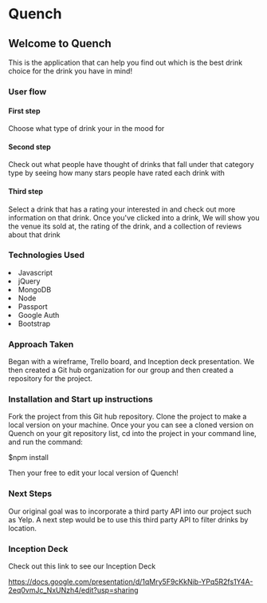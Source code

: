 # Quench
## Welcome to Quench

This is the application that can help you find out
which is the best drink choice for the drink you have in mind!


### User flow
#### First step

Choose what type of drink your in the mood for

#### Second step

Check out what people have thought of drinks that fall under that category type by seeing how many stars people have rated each drink with

#### Third step

Select a drink that has a rating your interested in and check out more information on that drink. Once you've clicked into a drink, We will show you the venue its sold at, the rating of the drink, and a collection of reviews about that drink

### Technologies Used

<li> Javascript </li>
<li> jQuery </li>
<li> MongoDB </li>
<li> Node </li>
<li> Passport </li>
<li> Google Auth </li>
<li> Bootstrap </li>

### Approach Taken

Began with a wireframe, Trello board, and Inception deck presentation. We then created a Git hub organization for our group and then created a repository for the project.

### Installation and Start up instructions

Fork the project from this Git hub repository. Clone the project to make a local version on your machine. Once your you can see a cloned version on Quench on your git repository list, cd into the project in your command line, and run the command:

$npm install

Then your free to edit your local version of Quench!

### Next Steps

Our original goal was to incorporate a third party API into our project such as Yelp. A next step would be to use this third party API to filter drinks by location.

### Inception Deck
Check out this link to see our Inception Deck

https://docs.google.com/presentation/d/1qMry5F9cKkNib-YPq5R2fs1Y4A-2eq0vmJc_NxUNzh4/edit?usp=sharing
